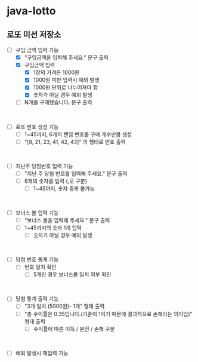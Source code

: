 # java-lotto

## 로또 미션 저장소

- [ ] 구입 금액 입력 기능
    - [x] "구입금액을 입력해 주세요." 문구 출력
    - [x] 구입금액 입력
        - [x] 1장의 가격은 1000원
        - [x] 1000원 미만 입력시 예외 발생
        - [x] 1000원 단위로 나누어져야 함
        - [x] 숫자가 아닐 경우 예외 발생
    - [ ] N개를 구매했습니다. 문구 출력

<br>

- [ ] 로또 번호 생성 기능
    - [ ] 1~45까지, 6개의 랜덤 번호를 구매 개수만큼 생성
    - [ ] "[8, 21, 23, 41, 42, 43]" 의 형태로 번호 출력
  
<br>

- [ ] 지난주 당첨번호 입력 기능
    - [ ] "지난 주 당첨 번호를 입력해 주세요." 문구 출력
    - [ ] 6개의 숫자를 입력 (,로 구분)
        - [ ] 1~45까지, 숫자 중복 불가능

<br>

- [ ] 보너스 볼 입력 기능
    - [ ] "보너스 볼을 입력해 주세요." 문구 출력
    - [ ] 1~45까지의 숫자 1개 입력
        - [ ] 숫자가 아닐 경우 예외 발생

<br>

- [ ] 당첨 번호 통계 기능
    - [ ] 번호 일치 확인
        - [ ] 5개인 경우 보너스볼 일치 여부 확인

<br>

- [ ] 당첨 통계 출력 기능
    - [ ] "3개 일치 (5000원)- 1개" 형태 출력 
    - [ ] "총 수익률은 0.35입니다.(기준이 1이기 때문에 결과적으로 손해라는 의미임)" 형태 출력
        - [ ] 수익률에 따른 이득 / 본전 / 손해 구분

<br>

- [ ] 예외 발생시 재입력 기능